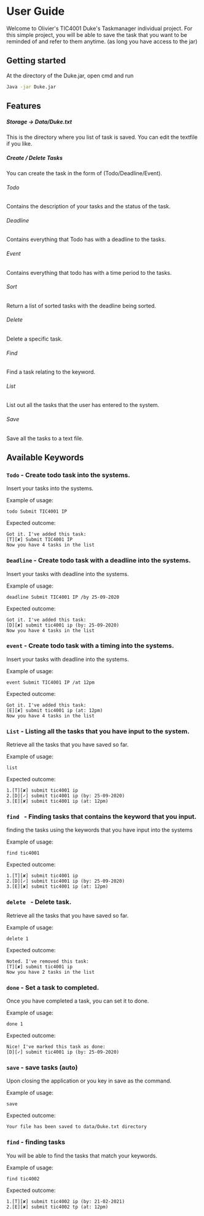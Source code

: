# User Guide
Welcome to Olivier's TIC4001 Duke's Taskmanager individual project.
For this simple project, you will be able to save the task that you want to be reminded of 
and refer to them anytime. (as long you have access to the jar)

## Getting started

At the directory of the Duke.jar, open cmd and run 

```bash
Java -jar Duke.jar
```

## Features 

##### Storage -> Data/Duke.txt
This is the directory where you list of task is saved. You can edit the textfile
if you like. 

##### Create / Delete Tasks
You can create the task in the form of (Todo/Deadline/Event). 

###### Todo
Contains the description of your tasks and the status of the task.

###### Deadline
Contains everything that Todo has with a deadline to the tasks.

###### Event
Contains everything that todo has with a time period to the tasks. 

###### Sort

Return a list of sorted tasks with the deadline being sorted. 

###### Delete

Delete a specific task.

###### Find

Find a task relating to the keyword.

###### List

List out all the tasks that the user has entered to the system.

###### Save

Save all the tasks to a text file. 

## Available Keywords

### `Todo` - Create todo task into the systems.

Insert your tasks into the systems. 

Example of usage: 

`todo Submit TIC4001 IP`

Expected outcome:

`Got it. I've added this task:`  
`[T][✘] Submit TIC4001 IP`  
`Now you have 4 tasks in the list`  

### `Deadline` - Create todo task with a deadline into the systems.

Insert your tasks with deadline into the systems. 

Example of usage: 

`deadline Submit TIC4001 IP /by 25-09-2020`

Expected outcome:

`Got it. I've added this task:`  
`[D][✘] submit tic4001 ip (by: 25-09-2020)`  
`Now you have 4 tasks in the list`  

### `event` - Create todo task with a timing into the systems.

Insert your tasks with deadline into the systems. 

Example of usage: 

`event Submit TIC4001 IP /at 12pm`

Expected outcome:

`Got it. I've added this task:`  
`[E][✘] submit tic4001 ip (at: 12pm)`  
`Now you have 4 tasks in the list`  

### `List` - Listing all the tasks that you have input to the system.

Retrieve all the tasks that you have saved so far. 

Example of usage: 

`list`

Expected outcome:

`1.[T][✘] submit tic4001 ip`  
`2.[D][✓] submit tic4001 ip (by: 25-09-2020)`  
`3.[E][✘] submit tic4001 ip (at: 12pm)`

### `find ` - Finding tasks that contains the keyword that you input.

finding the tasks using the keywords that you have input into the systems

Example of usage: 

`find tic4001`

Expected outcome:

`1.[T][✘] submit tic4001 ip`  
`2.[D][✓] submit tic4001 ip (by: 25-09-2020)`  
`3.[E][✘] submit tic4001 ip (at: 12pm)`

### `delete ` - Delete task.

Retrieve all the tasks that you have saved so far. 

Example of usage: 

`delete 1`

Expected outcome:

`Noted. I've removed this task: `  
`[T][✘] submit tic4001 ip`  
`Now you have 2 tasks in the list`

### `done` - Set a task to completed.

Once you have completed a task, you can set it to done. 

Example of usage: 

`done 1`

Expected outcome:

`Nice! I've marked this task as done: `  
`[D][✓] submit tic4001 ip (by: 25-09-2020)`  

### `save` - save tasks (auto)

Upon closing the application or you key in save as the command.

Example of usage: 

`save`

Expected outcome:

`Your file has been saved to data/Duke.txt directory`  

### `find` - finding tasks 

You will be able to find the tasks that match your keywords. 

Example of usage: 

`find tic4002`

Expected outcome:

`1.[T][✘] submit tic4002 ip (by: 21-02-2021)`    
`2.[E][✘] submit tic4002 tp (at: 12pm)`